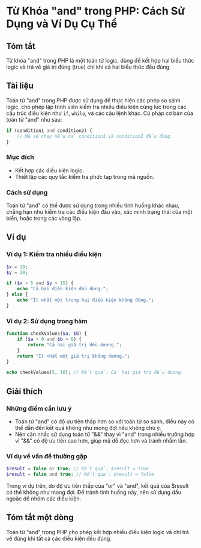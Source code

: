 <!--
Meta Description: # Từ Khóa "and" trong PHP: Cách Sử Dụng và Ví Dụ Cụ Thể ## Tóm tắt Từ khóa "and" trong PHP là một toán tử logic, dùng để kết hợp hai biểu thức logic v...
Meta Keywords: trong, điều, kiện, các, php
-->

# Từ Khóa "and" trong PHP: Cách Sử Dụng và Ví Dụ Cụ Thể

## Tóm tắt
Từ khóa "and" trong PHP là một toán tử logic, dùng để kết hợp hai biểu thức logic và trả về giá trị đúng (true) chỉ khi cả hai biểu thức đều đúng.

## Tài liệu
Toán tử "and" trong PHP được sử dụng để thực hiện các phép so sánh logic, cho phép lập trình viên kiểm tra nhiều điều kiện cùng lúc trong các cấu trúc điều kiện như `if`, `while`, và các câu lệnh khác. Cú pháp cơ bản của toán tử "and" như sau:

```php
if (condition1 and condition2) {
    // Mã sẽ chạy nếu cả condition1 và condition2 đều đúng
}
```

### Mục đích
- Kết hợp các điều kiện logic.
- Thiết lập các quy tắc kiểm tra phức tạp trong mã nguồn.

### Cách sử dụng
Toán tử "and" có thể được sử dụng trong nhiều tình huống khác nhau, chẳng hạn như kiểm tra các điều kiện đầu vào, xác minh trạng thái của một biến, hoặc trong các vòng lặp.

## Ví dụ
### Ví dụ 1: Kiểm tra nhiều điều kiện
```php
$x = 10;
$y = 20;

if ($x > 5 and $y > 15) {
    echo "Cả hai điều kiện đều đúng.";
} else {
    echo "Ít nhất một trong hai điều kiện không đúng.";
}
```

### Ví dụ 2: Sử dụng trong hàm
```php
function checkValues($a, $b) {
    if ($a > 0 and $b > 0) {
        return "Cả hai giá trị đều dương.";
    }
    return "Ít nhất một giá trị không dương.";
}

echo checkValues(5, 10); // Kết quả: Cả hai giá trị đều dương.
```

## Giải thích
### Những điểm cần lưu ý
- Toán tử "and" có độ ưu tiên thấp hơn so với toán tử so sánh, điều này có thể dẫn đến kết quả không như mong đợi nếu không chú ý.
- Nên cân nhắc sử dụng toán tử "&&" thay vì "and" trong nhiều trường hợp vì "&&" có độ ưu tiên cao hơn, giúp mã dễ đọc hơn và tránh nhầm lẫn.

### Ví dụ về vấn đề thường gặp
```php
$result = false or true; // Kết quả: $result = true
$result = false and true; // Kết quả: $result = false
```
Trong ví dụ trên, do độ ưu tiên thấp của "or" và "and", kết quả của $result có thể không như mong đợi. Để tránh tình huống này, nên sử dụng dấu ngoặc để nhóm các điều kiện.

## Tóm tắt một dòng
Toán tử "and" trong PHP cho phép kết hợp nhiều điều kiện logic và chỉ trả về đúng khi tất cả các điều kiện đều đúng.